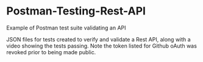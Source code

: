# Postman-Testing-Rest-API
Example of Postman test suite validating an API

JSON files for tests created to verify and validate a Rest API, along with a video showing the tests passing. Note the token listed for Github oAuth was revoked prior to being made public.  
